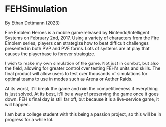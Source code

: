 # FEHSimulation
By Ethan Dettmann (2023)

Fire Emblem Heroes is a mobile game released by Nintendo/Intelligent Systems on February 2nd, 2017. 
Using a variety of characters from the Fire Emblem series, players can strategize how to beat difficult challenges
presented in both PVP and PVE forms. Lots of systems are at play that causes the playerbase to forever strategize.

I wish to make my own simulation of the game. Not just in combat, but also the field, allowing for greater control
over testing FEH's units and skills. The final product will allow users to test over thousands of simulations for
optimal teams to use in modes such as Arena or Aether Raids.

At its worst, it'll break the game and ruin the competitiveness if everything is just solved.
At its best, it'll be a way of preserving the game once it goes down. FEH's final day is still far off, but
because it is a live-service game, it will happen.

I am but a college student with this being a passion project, so this will be in progress for a while lol.
